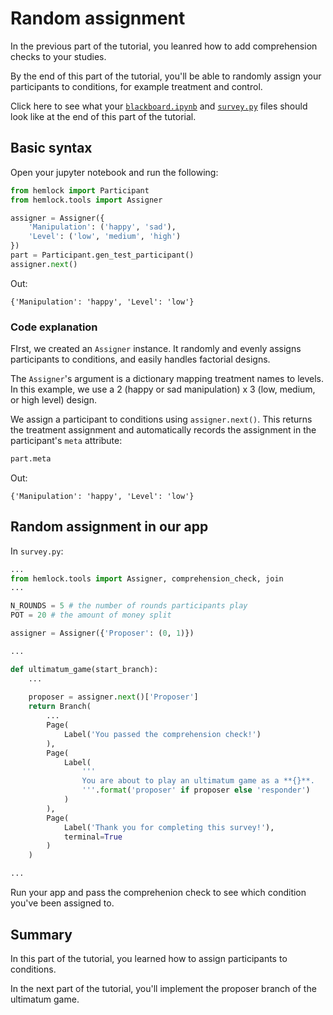 # Random assignment

In the previous part of the tutorial, you leanred how to add comprehension checks to your studies.

By the end of this part of the tutorial, you'll be able to randomly assign your participants to conditions, for example treatment and control.

Click here to see what your <a href="https://github.com/dsbowen/hemlock-tutorial/blob/v0.8/blackboard.ipynb" target="_blank">`blackboard.ipynb`</a> and <a href="https://github.com/dsbowen/hemlock-tutorial/blob/v0.8/survey.py" target="_blank">`survey.py`</a> files should look like at the end of this part of the tutorial.

## Basic syntax

Open your jupyter notebook and run the following:

```python
from hemlock import Participant
from hemlock.tools import Assigner

assigner = Assigner({
    'Manipulation': ('happy', 'sad'),
    'Level': ('low', 'medium', 'high')
})
part = Participant.gen_test_participant()
assigner.next()
```

Out:

```
{'Manipulation': 'happy', 'Level': 'low'}
```

### Code explanation

FIrst, we created an `Assigner` instance. It randomly and evenly assigns participants to conditions, and easily handles factorial designs. 

The `Assigner`'s argument is a dictionary mapping treatment names to levels. In this example, we use a 2 (happy or sad manipulation) x 3 (low, medium, or high level) design.

We assign a participant to conditions using `assigner.next()`. This returns the treatment assignment and automatically records the assignment in the participant's `meta` attribute:

```python
part.meta
```

Out:

```
{'Manipulation': 'happy', 'Level': 'low'}
```

## Random assignment in our app

In `survey.py`:

```python
...
from hemlock.tools import Assigner, comprehension_check, join
...

N_ROUNDS = 5 # the number of rounds participants play
POT = 20 # the amount of money split

assigner = Assigner({'Proposer': (0, 1)})

...

def ultimatum_game(start_branch):
    ...
    
    proposer = assigner.next()['Proposer']
    return Branch(
        ...
        Page(
            Label('You passed the comprehension check!')
        ),
        Page(
            Label(
                '''
                You are about to play an ultimatum game as a **{}**.
                '''.format('proposer' if proposer else 'responder')
            )
        ),
        Page(
            Label('Thank you for completing this survey!'), 
            terminal=True
        )
    )

...
```

Run your app and pass the comprehenion check to see which condition you've been assigned to.

## Summary

In this part of the tutorial, you learned how to assign participants to conditions.

In the next part of the tutorial, you'll implement the proposer branch of the ultimatum game.